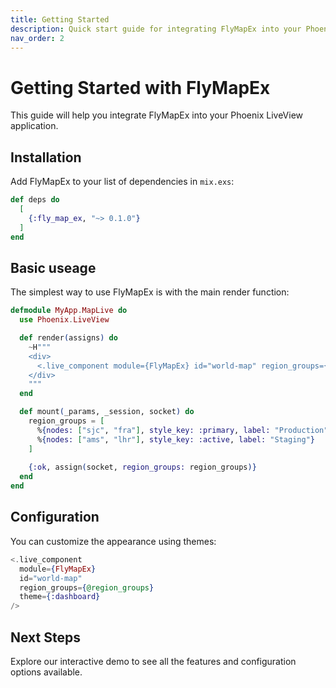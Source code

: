 ```yaml
---
title: Getting Started
description: Quick start guide for integrating FlyMapEx into your Phoenix application
nav_order: 2
---
```


# Getting Started with FlyMapEx

This guide will help you integrate FlyMapEx into your Phoenix LiveView application.

## Installation

Add FlyMapEx to your list of dependencies in `mix.exs`:

```elixir
def deps do
  [
    {:fly_map_ex, "~> 0.1.0"}
  ]
end
```

## Basic useage

The simplest way to use FlyMapEx is with the main render function:

```elixir
defmodule MyApp.MapLive do
  use Phoenix.LiveView

  def render(assigns) do
    ~H"""
    <div>
      <.live_component module={FlyMapEx} id="world-map" region_groups={@region_groups} />
    </div>
    """
  end

  def mount(_params, _session, socket) do
    region_groups = [
      %{nodes: ["sjc", "fra"], style_key: :primary, label: "Production"},
      %{nodes: ["ams", "lhr"], style_key: :active, label: "Staging"}
    ]
    
    {:ok, assign(socket, region_groups: region_groups)}
  end
end
```

## Configuration

You can customize the appearance using themes:

```elixir
<.live_component 
  module={FlyMapEx} 
  id="world-map" 
  region_groups={@region_groups}
  theme={:dashboard}
/>
```

## Next Steps

Explore our interactive demo to see all the features and configuration options available.